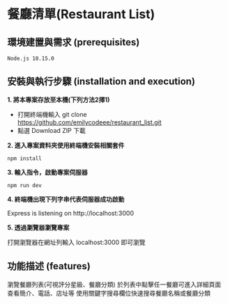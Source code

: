 # 餐廳清單(Restaurant List)

## 環境建置與需求 (prerequisites)
```
Node.js 10.15.0
```
## 安裝與執行步驟 (installation and execution)

**1. 將本專案存放至本機(下列方法2擇1)**
  - 打開終端機輸入 git clone https://github.com/emilycodeee/restaurant_list.git
  - 點選 Download ZIP 下載

**2. 進入專案資料夾使用終端機安裝相關套件**

```
npm install
```

**3. 輸入指令，啟動專案伺服器**
```
npm run dev
```
**4. 終端機出現下列字串代表伺服器成功啟動**

Express is listening on http://localhost:3000

**5. 透過瀏覽器瀏覽專案**

打開瀏覽器在網址列輸入 localhost:3000 即可瀏覽

## 功能描述 (features)

瀏覽餐廳列表(可視評分星級、餐廳分類)
於列表中點擊任一餐廳可進入詳細頁面查看簡介、電話、店址等
使用關鍵字搜尋欄位快速搜尋餐廳名稱或餐廳分類
